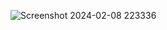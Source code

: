 ![Screenshot 2024-02-08 223336](https://github.com/viveksojitra/calculator---JS/assets/145583506/9c64a35c-0366-4ad0-a60b-74746333f51c)
